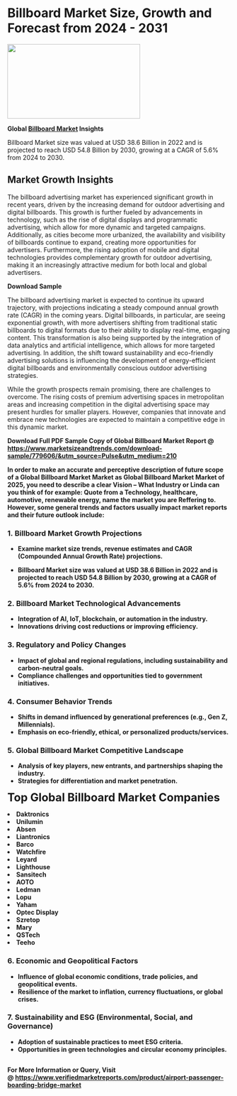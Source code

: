 <H1>Billboard Market Size, Growth and Forecast from 2024 - 2031</H1><img class="aligncenter size-medium wp-image-584254" src="https://thirdeyenews.in/wp-content/uploads/2024/09/Global-Market-Research-300x168.jpeg" alt="" width="300" height="168" /><p><strong>Global&nbsp;<a href="https://www.marketsizeandtrends.com/download-sample/779606/&amp;utm_source=Pulse&amp;utm_medium=210">Billboard Market</a> Insights</strong></p><p>Billboard Market size was valued at USD 38.6 Billion in 2022 and is projected to reach USD 54.8 Billion by 2030, growing at a CAGR of 5.6% from 2024 to 2030.</p><p><!DOCTYPE html> <html lang="en"> <head> <meta charset="UTF-8"> <meta name="viewport" content="width=device-width, initial-scale=1.0"> <title>Billboard Market Growth Insights</title> </head> <body> <h2>Market Growth Insights</h2> <p>The billboard advertising market has experienced significant growth in recent years, driven by the increasing demand for outdoor advertising and digital billboards. This growth is further fueled by advancements in technology, such as the rise of digital displays and programmatic advertising, which allow for more dynamic and targeted campaigns. Additionally, as cities become more urbanized, the availability and visibility of billboards continue to expand, creating more opportunities for advertisers. Furthermore, the rising adoption of mobile and digital technologies provides complementary growth for outdoor advertising, making it an increasingly attractive medium for both local and global advertisers.</p> <p><strong>Download Sample</strong></p> <p>The billboard advertising market is expected to continue its upward trajectory, with projections indicating a steady compound annual growth rate (CAGR) in the coming years. Digital billboards, in particular, are seeing exponential growth, with more advertisers shifting from traditional static billboards to digital formats due to their ability to display real-time, engaging content. This transformation is also being supported by the integration of data analytics and artificial intelligence, which allows for more targeted advertising. In addition, the shift toward sustainability and eco-friendly advertising solutions is influencing the development of energy-efficient digital billboards and environmentally conscious outdoor advertising strategies.</p> <p>While the growth prospects remain promising, there are challenges to overcome. The rising costs of premium advertising spaces in metropolitan areas and increasing competition in the digital advertising space may present hurdles for smaller players. However, companies that innovate and embrace new technologies are expected to maintain a competitive edge in this dynamic market.</p> <p><strong></p><p><span class=""><strong>Download Full PDF Sample Copy of Global Billboard Market Report</strong> @ <a href="https://www.marketsizeandtrends.com/download-sample/779606/&amp;utm_source=Pulse&amp;utm_medium=210" target="_blank">https://www.marketsizeandtrends.com/download-sample/779606/&amp;utm_source=Pulse&amp;utm_medium=210</a></span></p><p>In order to make an accurate and perceptive description of future scope of a Global&nbsp;Billboard Market Market as Global&nbsp;Billboard Market Market of 2025, you need to describe a clear Vision &ndash; What Industry or Linda can you think of for example: Quote from a Technology, healthcare, automotive, renewable energy, name the market you are Reffering to. However, some general trends and factors usually impact market reports and their future outlook include:</p><h3>1.&nbsp;<strong>Billboard Market Growth Projections</strong></h3><ul><li>Examine market size trends, revenue estimates and CAGR (Compounded Annual Growth Rate) projections.</li><li><p>Billboard Market size was valued at USD 38.6 Billion in 2022 and is projected to reach USD 54.8 Billion by 2030, growing at a CAGR of 5.6% from 2024 to 2030.</p></li></ul><h3>2.&nbsp;<strong>Billboard Market Technological Advancements</strong></h3><ul><li>Integration of AI, IoT, blockchain, or automation in the industry.</li><li>Innovations driving cost reductions or improving efficiency.</li></ul><h3>3.&nbsp;<strong>Regulatory and Policy Changes</strong></h3><ul><li>Impact of global and regional regulations, including sustainability and carbon-neutral goals.</li><li>Compliance challenges and opportunities tied to government initiatives.</li></ul><h3>4.&nbsp;<strong>Consumer Behavior Trends</strong></h3><ul><li>Shifts in demand influenced by generational preferences (e.g., Gen Z, Millennials).</li><li>Emphasis on eco-friendly, ethical, or personalized products/services.</li></ul><h3>5.&nbsp;<strong>Global Billboard Market Competitive Landscape</strong></h3><ul><li>Analysis of key players, new entrants, and partnerships shaping the industry.</li><li>Strategies for differentiation and market penetration.</li></ul><p data-pm-slice="1 1 []"><span style="color: inherit; font-family: inherit; font-size: 25px;">Top Global Billboard Market Companies</span></p><div class="" data-test-id=""><p><li>Daktronics</li><li> Unilumin</li><li> Absen</li><li> Liantronics</li><li> Barco</li><li> Watchfire</li><li> Leyard</li><li> Lighthouse</li><li> Sansitech</li><li> AOTO</li><li> Ledman</li><li> Lopu</li><li> Yaham</li><li> Optec Display</li><li> Szretop</li><li> Mary</li><li> QSTech</li><li> Teeho</li></p></div><h3>6.&nbsp;<strong>Economic and Geopolitical Factors</strong></h3><ul><li>Influence of global economic conditions, trade policies, and geopolitical events.</li><li>Resilience of the market to inflation, currency fluctuations, or global crises.</li></ul><h3>7.&nbsp;<strong>Sustainability and ESG (Environmental, Social, and Governance)</strong></h3><ul><li>Adoption of sustainable practices to meet ESG criteria.</li><li>Opportunities in green technologies and circular economy principles.</li></ul><h2><strong style="font-size: 14px;">For More Information or Query, Visit @&nbsp;</strong><a style="background-color: #ffffff; font-size: 14px;" href="https://www.marketsizeandtrends.com/report/billboard-market/" target="_blank">https://www.verifiedmarketreports.com/product/airport-passenger-boarding-bridge-market</a></h2>
